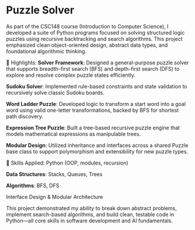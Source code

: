 # Puzzle Solver
As part of the CSC148 course (Introduction to Computer Science), I developed a suite of Python programs focused on solving structured logic puzzles using recursive backtracking and search algorithms. This project emphasized clean object-oriented design, abstract data types, and foundational algorithmic thinking.

🧩 Highlights:
**Solver Framework**: Designed a general-purpose puzzle solver that supports breadth-first search (BFS) and depth-first search (DFS) to explore and resolve complex puzzle states efficiently.

**Sudoku Solver**: Implemented rule-based constraints and state validation to recursively solve classic Sudoku boards.

**Word Ladder Puzzle**: Developed logic to transform a start word into a goal word using valid one-letter transformations, backed by BFS for shortest path discovery.

**Expression Tree Puzzle**: Built a tree-based recursive puzzle engine that models mathematical expressions as manipulable trees.

**Modular Design**: Utilized inheritance and interfaces across a shared Puzzle base class to support polymorphism and extensibility for new puzzle types.

🧠 Skills Applied:
Python (OOP, modules, recursion)

**Data Structures**: Stacks, Queues, Trees

**Algorithms**: BFS, DFS

Interface Design & Modular Architecture

This project demonstrated my ability to break down abstract problems, implement search-based algorithms, and build clean, testable code in Python—all core skills in software development and AI fundamentals.

